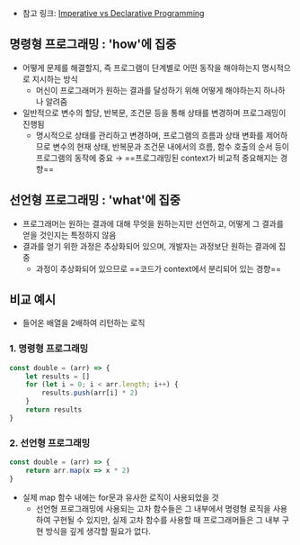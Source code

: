 - 참고 링크: [Imperative vs Declarative Programming](https://ui.dev/imperative-vs-declarative-programming)
## 명령형 프로그래밍 : 'how'에 집중
- 어떻게 문제를 해결할지, 즉 프로그램이 단계별로 어떤 동작을 해야하는지 명시적으로 지시하는 방식
	- 머신이 프로그래머가 원하는 결과를 달성하기 위해 어떻게 해야하는지 하나하나 알려줌
- 일반적으로 변수의 할당, 반복문, 조건문 등을 통해 상태를 변경하며 프로그래밍이 진행됨
	- 명시적으로 상태를 관리하고 변경하며, 프로그램의 흐름과 상태 변화를 제어하므로 변수의 현재 상태, 반복문과 조건문 내에서의 흐름, 함수 호출의 순서 등이 프로그램의 동작에 중요 → ==프로그래밍된 context가 비교적 중요해지는 경향==
## 선언형 프로그래밍 : 'what'에 집중
- 프로그래머는 원하는 결과에 대해 무엇을 원하는지만 선언하고, 어떻게 그 결과를 얻을 것인지는 특정하지 않음
- 결과를 얻기 위한 과정은 추상화되어 있으며, 개발자는 과정보단 원하는 결과에 집중
	- 과정이 추상화되어 있으므로 ==코드가 context에서 분리되어 있는 경향==
## 비교 예시
- 들어온 배열을 2배하여 리턴하는 로직
### 1. 명령형 프로그래밍
```javascript
const double = (arr) => {
	let results = []
	for (let i = 0; i < arr.length; i++) {
		results.push(arr[i] * 2)
	}
	return results
}
```
### 2. 선언형 프로그래밍
```javascript
const double = (arr) => {
	return arr.map(x => x * 2)
}
```
- 실제 map 함수 내에는 for문과 유사한 로직이 사용되었을 것
	- 선언형 프로그래밍에 사용되는 고차 함수들은 그 내부에서 명령형 로직을 사용하여 구현될 수 있지만, 실제 고차 함수를 사용할 때 프로그래머들은 그 내부 구현 방식을 깊게 생각할 필요가 없다.
